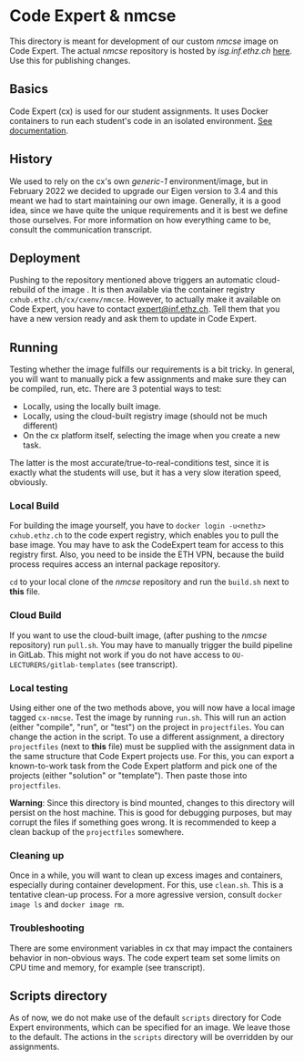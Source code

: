 # Code Expert & nmcse

This directory is meant for development of our custom *nmcse* image on Code Expert. The actual *nmcse* repository is hosted by *isg.inf.ethz.ch* [here](https://gitlab.inf.ethz.ch/OU-LECTURERS/containers/cxenv/nmcse). Use this for publishing changes.

## Basics

Code Expert (cx) is used for our student assignments. It uses Docker containers to run each student's code in an isolated environment. [See documentation](https://docs.expert.ethz.ch/For-lecturers-f6e50060e8a949cc85b3903b0f0ed79e).

## History

We used to rely on the cx's own *generic-1* environment/image, but in February 2022 we decided to upgrade our Eigen version to 3.4 and this meant we had to start maintaining our own image. Generally, it is a good idea, since we have quite the unique requirements and it is best we define those ourselves. For more information on how everything came to be, consult the communication transcript.

## Deployment

Pushing to the repository mentioned above triggers an automatic cloud-rebuild of the image . It is then available via the container registry `cxhub.ethz.ch/cx/cxenv/nmcse`. However, to actually make it available on Code Expert, you have to contact expert@inf.ethz.ch. Tell them that you have a new version ready and ask them to update in Code Expert.

## Running

Testing whether the image fulfills our requirements is a bit tricky. In general, you will want to manually pick a few assignments and make sure they can be compiled, run, etc. There are 3 potential ways to test:

* Locally, using the locally built image.
* Locally, using the cloud-built registry image (should not be much different)
* On the cx platform itself, selecting the image when you create a new task.

The latter is the most accurate/true-to-real-conditions test, since it is exactly what the students will use, but it has a very slow iteration speed, obviously.

### Local Build

For building the image yourself, you have to `docker login -u<nethz> cxhub.ethz.ch` to the code expert registry, which enables you to pull the base image. You may have to ask the CodeExpert team for access to this registry first. Also, you need to be inside the ETH VPN, because the build process requires access an internal package repository.

`cd` to your local clone of the *nmcse* repository and run the `build.sh` next to **this** file.

### Cloud Build

If you want to use the cloud-built image, (after pushing to the *nmcse* repository) run `pull.sh`. You may have to manually trigger the build pipeline in GitLab. This might not work if you do not have access to `OU-LECTURERS/gitlab-templates` (see transcript).

### Local testing

Using either one of the two methods above, you will now have a local image tagged `cx-nmcse`. Test the image by running `run.sh`. This will run an action (either "compile", "run", or "test") on the project in `projectfiles`. You can change the action in the script. To use a different assignment, a directory `projectfiles` (next to **this** file) must be supplied with the assignment data in the same structure that Code Expert projects use. For this, you can export a known-to-work task from the Code Expert platform and pick one of the projects (either "solution" or "template"). Then paste those into `projectfiles`.

**Warning**: Since this directory is bind mounted, changes to this directory will persist on the host machine. This is good for debugging purposes, but may corrupt the files if something goes wrong. It is recommended to keep a clean backup of the `projectfiles` somewhere.

### Cleaning up

Once in a while, you will want to clean up excess images and containers, especially during container development. For this, use `clean.sh`. This is a tentative clean-up process. For a more agressive version, consult `docker image ls` and `docker image rm`.

### Troubleshooting

There are some environment variables in cx that may impact the containers behavior in non-obvious ways. The code expert team set some limits on CPU time and memory, for example (see transcript).

## Scripts directory

As of now, we do not make use of the default `scripts` directory for Code Expert environments, which can be specified for an image. We leave those to the default. The actions in the `scripts` directory will be overridden by our assignments.
